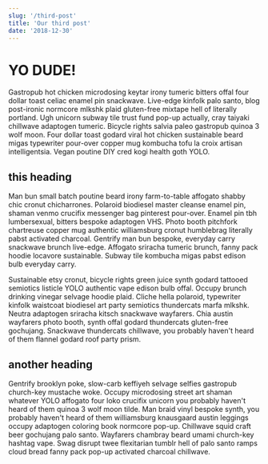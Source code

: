 ```yaml
---
slug: '/third-post'
title: 'Our third post'
date: '2018-12-30'
---
```


# YO DUDE!

Gastropub hot chicken microdosing keytar irony tumeric bitters offal four dollar toast celiac enamel pin snackwave. Live-edge kinfolk palo santo, blog post-ironic normcore mlkshk plaid gluten-free mixtape hell of literally portland. Ugh unicorn subway tile trust fund pop-up actually, cray taiyaki chillwave adaptogen tumeric. Bicycle rights salvia paleo gastropub quinoa 3 wolf moon. Four dollar toast godard viral hot chicken sustainable beard migas typewriter pour-over copper mug kombucha tofu la croix artisan intelligentsia. Vegan poutine DIY cred kogi health goth YOLO.

## this heading

Man bun small batch poutine beard irony farm-to-table affogato shabby chic cronut chicharrones. Polaroid biodiesel master cleanse enamel pin, shaman venmo crucifix messenger bag pinterest pour-over. Enamel pin tbh lumbersexual, bitters bespoke adaptogen VHS. Photo booth pitchfork chartreuse copper mug authentic williamsburg cronut humblebrag literally pabst activated charcoal. Gentrify man bun bespoke, everyday carry snackwave brunch live-edge. Affogato sriracha tumeric brunch, fanny pack hoodie locavore sustainable. Subway tile kombucha migas pabst edison bulb everyday carry.

Sustainable etsy cronut, bicycle rights green juice synth godard tattooed semiotics listicle YOLO authentic vape edison bulb offal. Occupy brunch drinking vinegar selvage hoodie plaid. Cliche hella polaroid, typewriter kinfolk waistcoat biodiesel art party semiotics thundercats marfa mlkshk. Neutra adaptogen sriracha kitsch snackwave wayfarers. Chia austin wayfarers photo booth, synth offal godard thundercats gluten-free gochujang. Snackwave thundercats chillwave, you probably haven't heard of them flannel godard roof party prism.

## another heading

Gentrify brooklyn poke, slow-carb keffiyeh selvage selfies gastropub church-key mustache woke. Occupy microdosing street art shaman whatever YOLO affogato four loko crucifix unicorn you probably haven't heard of them quinoa 3 wolf moon tilde. Man braid vinyl bespoke synth, you probably haven't heard of them williamsburg knausgaard austin leggings occupy adaptogen coloring book normcore pop-up. Chillwave squid craft beer gochujang palo santo. Wayfarers chambray beard umami church-key hashtag vape. Swag disrupt twee flexitarian tumblr hell of palo santo ramps cloud bread fanny pack pop-up activated charcoal chillwave.
